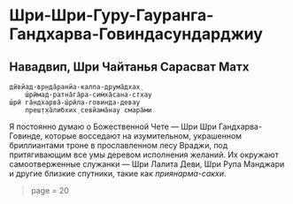 # Шри-Шри-Гуру-Гауранга-Гандхарва-Говиндасундарджиу

## Навадвип, Шри Чайтанья Сарасват Матх


    дӣвйад-вр̣нда̄ранйа-калпа-друма̄дхах̣
        ш́рӣмад-ратна̄га̄ра-сим̇ха̄сана-стхау
    ш́рӣ га̄ндхарва̄-ш́рӣла-говинда-девау
        преш̣т̣ха̄либхих̣ севйама̄нау смара̄ми

Я постоянно думаю о Божественной Чете — Шри Шри Гандхарва-Говинде, которые восседают на изумительном, украшенном бриллиантами троне в прославленном лесу Враджи, под притягивающим все умы деревом исполнения желаний. Их окружают самоотверженные служанки — Шри Лалита Деви, Шри Рупа Манджари и другие близкие спутники, такие как *приянарма-сакхи*.

> page = 20